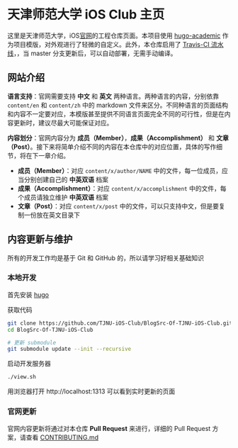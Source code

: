 # 天津师范大学 iOS Club 主页

这里是天津师范大学，iOS[官网](https://TJNU-iOS-Club.github.io)的工程仓库页面。本项目使用 [hugo-academic](https://github.com/gcushen/hugo-academic) 作为项目模版，对外观进行了轻微的自定义。此外，本仓库启用了 [Travis-CI 流水线](https://travis-ci.org/c422/c422-src/builds)，，当 master 分支更新后，可以自动部署，无需手动编译。

## 网站介绍

**语言支持**：官网需要支持 **中文** 和 **英文** 两种语言。两种语言的内容，分别依靠  `content/en` 和 `content/zh` 中的 markdown 文件来区分。不同种语言的页面结构和内容不一定要对应，本模版甚至提供不同语言页面完全不同的可行性，但是在内容更新时，建议尽最大可能保证对应。

**内容划分**：官网内容分为 **成员（Member）**，**成果（Accomplishment）** 和 **文章（Post）**。接下来将简单介绍不同的内容在本仓库中的对应位置，具体的写作细节，将在下一章介绍。

- **成员（Member）**：对应 `content/x/author/NAME` 中的文件，每一位成员，应当分别创建自己的 **中英双语** 档案
- **成果（Accomplishment）**：对应 `content/x/accomplishment` 中的文件，每个成员请独立维护 **中英双语** 档案
- **文章（Post）**：对应 `content/x/post` 中的文件，可以只支持中文，但是要复制一份放在英文目录下

## 内容更新与维护

所有的开发工作均是基于 Git 和 GitHub 的，所以请学习好相关基础知识

### 本地开发

首先安装 [hugo](https://github.com/gohugoio/hugo)

获取代码

```bash
git clone https://github.com/TJNU-iOS-Club/BlogSrc-Of-TJNU-iOS-Club.git
cd BlogSrc-Of-TJNU-iOS-Club

# 更新 submodule
git submodule update --init --recursive
```

启动开发服务器

```bash
./view.sh
```

用浏览器打开 http://localhost:1313 可以看到实时更新的页面

### 官网更新

官网内容更新将通过对本仓库 **Pull Request** 来进行，详细的 Pull Request 方案，请查看 [CONTRIBUTING.md](https://github.com/TJUN-iOS-Club/BlogSrc-Of-TJNU-iOS-Club/blob/master/CONTRIBUTING.md)
